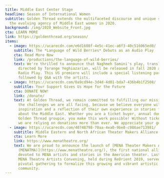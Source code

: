 ```yaml
---
title: Middle East Center Stage
headline: Season of International Women
subtitle: Golden Thread extends the multifaceted discourse and unique stories of
  the evolving agency of Middle East women in 2020.
background: /img/2020_Website_Front.jpg
cta: LEARN MORE
link: https://goldenthread.org/season/
items:
  - image: https://ucarecdn.com/e6d1608f-4e5c-41ec-a6f3-40c516065ed0/
    subtitle: The *Language of Wild Berries* Debuts as an Audio Play
    cta: Read More Now
    link: /productions/the-language-of-wild-berries/
    text: We're thrilled to announce that Naghmeh Samini's play, translated and
      directed by Torange Yeghiazarian, will be released in fall 2020 as an
      Radio Play. This US premiere will include a special listening party
      followed by Q&A with the artists.
  - image: https://ucarecdn.com/0a9cd94e-3d4d-4d01-bda7-436b4b1f2508/
    subtitle: Your Support Gives Us Hope for the Future
    cta: DONATE NOW!
    link: /donate/
    text: At Golden Thread, we remain committed to fulfilling our mission, despite
      the challenges we are all facing, because we believe everyone will find
      inspiration and a reflection of their own experience in stories from or
      about the Middle East. Whether you are a ticket buyer, annual donor, or a
      Golden Thread groupie, you make this work possible! Without ticket sales,
      we are relying on donations more than ever. We appreciate your generosity!
  - image: https://ucarecdn.com/40748798-70aa-4ea0-9be0-c986ae713981/
    subtitle: Middle Eastern and North African Theater Makers Alliance is Launched!
    cta: Learn More
    link: https://www.menatheatre.org/
    text: We are proud to announce the launch of [MENA Theater Makers Alliance
      (MENATMA)](https://www.menatheatre.org/), the first national alliance
      devoted to MENA artists and stories in the American theater. Last year's
      MENA Theatre Artists Convening, held during ReOrient 2019, served as a
      pivotal gathering to formalize this growing and vibrant artistic
      community.
---
```

